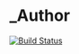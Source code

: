 # _Author

[![Build Status](https://travis-ci.org/miya0001/_author.svg?branch=master)](https://travis-ci.org/miya0001/_author)
